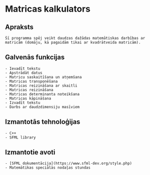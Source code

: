 # Matricas kalkulators

## Apraksts
	Šī programma spēj veikt daudzas dažādas matemātiskas darbības ar matricām (domāju, kā pagaidām tikai ar kvadrātveida matricām). 
## Galvenās funkcijas
	- Ievadīt tekstu
	- Apstrādāt datus
	- Matricu saskaitīšana un atņemšana
    - Matricas transponēšana 
    - Matricas reizināšana ar skaitli 
    - Matricas reizināšana 
    - Matricas determinanta noteikšana
    - Matricas kāpināšana 
    - Izvadīt tekstu
    - Darbs ar daudzdimensiju masīviem
## Izmantotās tehnoloģijas
	- C++
	- SFML library
## Izmantotie avoti
	- [SFML dokumentācija](https://www.sfml-dev.org/style.php)
    - Matemātikas speciālās nodaļas stundas